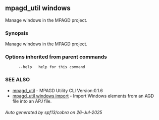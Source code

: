 ## mpagd_util windows

Manage windows in the MPAGD project.

### Synopsis

Manage windows in the MPAGD project.

### Options inherited from parent commands

```
      --help   help for this command
```

### SEE ALSO

* [mpagd_util](mpagd_util.md)	 - MPAGD Utility CLI Version:0.1.6
* [mpagd_util windows import](mpagd_util_windows_import.md)	 - Import Windows elements from an AGD file into an APJ file.

###### Auto generated by spf13/cobra on 26-Jul-2025
